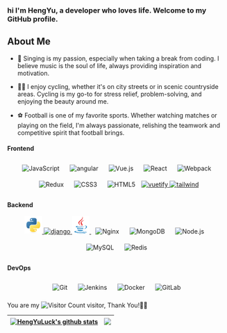 ### hi I'm HengYu, a developer who loves life. Welcome to my GitHub profile.

## About Me

- 🎤 Singing is my passion, especially when taking a break from coding. I believe music is the soul of life, always providing inspiration and motivation.

- 🚴‍♂️ I enjoy cycling, whether it's on city streets or in scenic countryside areas. Cycling is my go-to for stress relief, problem-solving, and enjoying the beauty around me.

- ⚽ Football is one of my favorite sports. Whether watching matches or playing on the field, I'm always passionate, relishing the teamwork and competitive spirit that football brings.

<!--
**yinyueyu1/yinyueyu1** is a ✨ _special_ ✨ repository because its `README.md` (this file) appears on your GitHub profile.

Here are some ideas to get you started:

- 🔭 I’m currently working on ...
- 🌱 I’m currently learning ...
- 👯 I’m looking to collaborate on ...
- 🤔 I’m looking for help with ...
- 💬 Ask me about ...
- 📫 How to reach me: ...
- 😄 Pronouns: ...
- ⚡ Fun fact: ...
-->

#### Frontend
<div align="center">
<img style="margin: 10px" src="https://profilinator.rishav.dev/skills-assets/javascript-original.svg" alt="JavaScript" height="50" />
<img style="margin: 10px" src="https://angular.io/assets/images/logos/angular/angular.svg" alt="angular" width="50" height="50"/> </a>
<img style="margin: 10px" src="https://profilinator.rishav.dev/skills-assets/vuejs-original-wordmark.svg" alt="Vue.js" height="50" />
<img style="margin: 10px" src="https://profilinator.rishav.dev/skills-assets/react-original-wordmark.svg" alt="React" height="50" />
<img style="margin: 10px" src="https://profilinator.rishav.dev/skills-assets/webpack-original.svg" alt="Webpack" height="50" />
<!-- <img style="margin: 10px" src="https://profilinator.rishav.dev/skills-assets/jquery.png" alt="jQuery" height="50" /> -->
<!-- <img style="margin: 10px" src="https://profilinator.rishav.dev/skills-assets/sass-original.svg" alt="Sass" height="50" /> -->
<!-- <img style="margin: 10px" src="https://profilinator.rishav.dev/skills-assets/powershell.png" alt="PowerShell" height="50" /> -->
<img style="margin: 10px" src="https://profilinator.rishav.dev/skills-assets/redux-original.svg" alt="Redux" height="50" />
<!-- <img style="margin: 10px" src="https://profilinator.rishav.dev/skills-assets/bootstrap-plain.svg" alt="Bootstrap" height="50" /> -->
<img style="margin: 10px" src="https://profilinator.rishav.dev/skills-assets/css3-original-wordmark.svg" alt="CSS3" height="50" />
<img style="margin: 10px" src="https://profilinator.rishav.dev/skills-assets/html5-original-wordmark.svg" alt="HTML5" height="50" />
<a href="https://vuetifyjs.com/en/" target="_blank" rel="noreferrer"> <img src="https://bestofjs.org/logos/vuetify.svg" alt="vuetify" width="40" height="40"/> </a> 
<a href="https://tailwindcss.com/" target="_blank" rel="noreferrer"> <img src="https://www.vectorlogo.zone/logos/tailwindcss/tailwindcss-icon.svg" alt="tailwind" width="40" height="40"/> </a> 
</div>

</td>
<td valign="top" width="33%">

#### Backend
<div align="center">
<!-- <img style="margin: 10px" src="https://profilinator.rishav.dev/skills-assets/go-original.svg" alt="Go" height="50" /> -->
<!-- <img style="margin: 10px" src="https://profilinator.rishav.dev/skills-assets/linux-original.svg" alt="Linux" height="50" /> -->
<a href="https://www.python.org" target="_blank" rel="noreferrer"> <img src="https://raw.githubusercontent.com/devicons/devicon/master/icons/python/python-original.svg" alt="python" width="40" height="40"/> </a>
<a href="https://www.djangoproject.com/" target="_blank" rel="noreferrer"> <img src="https://cdn.worldvectorlogo.com/logos/django.svg" alt="django" width="40" height="40"/> </a> 
<a href="https://www.java.com" target="_blank" rel="noreferrer"> <img src="https://raw.githubusercontent.com/devicons/devicon/master/icons/java/java-original.svg" alt="java" width="40" height="40"/> </a> 
<img style="margin: 10px" src="https://profilinator.rishav.dev/skills-assets/nginx-original.svg" alt="Nginx" height="50" />
<img style="margin: 10px" src="https://profilinator.rishav.dev/skills-assets/mongodb-original-wordmark.svg" alt="MongoDB" height="50" />
<img style="margin: 10px" src="https://profilinator.rishav.dev/skills-assets/nodejs-original-wordmark.svg" alt="Node.js" height="50" />
<!-- <img style="margin: 10px" src="https://profilinator.rishav.dev/skills-assets/postgresql-original-wordmark.svg" alt="PostgreSQL" height="50" /> -->
<img style="margin: 10px" src="https://profilinator.rishav.dev/skills-assets/mysql-original-wordmark.svg" alt="MySQL" height="50" />
<img style="margin: 10px" src="https://profilinator.rishav.dev/skills-assets/redis-original-wordmark.svg" alt="Redis" height="50" />
</div>

</td>
<td valign="top" width="33%">


#### DevOps
<div align="center">
<!-- <img style="margin: 10px" src="https://profilinator.rishav.dev/skills-assets/kubernetes-icon.svg" alt="Kubernetes" height="50" /> -->
<img style="margin: 10px" src="https://profilinator.rishav.dev/skills-assets/git-scm-icon.svg" alt="Git" height="50" />
<img style="margin: 10px" src="https://profilinator.rishav.dev/skills-assets/jenkins-icon.svg" alt="Jenkins" height="50" />
<img style="margin: 10px" src="https://profilinator.rishav.dev/skills-assets/docker-original-wordmark.svg" alt="Docker" height="50" />
<img style="margin: 10px" src="https://profilinator.rishav.dev/skills-assets/gitlab.svg" alt="GitLab" height="50" />
</div>

You are my ![Visitor Count](https://shields-io-visitor-counter.herokuapp.com/badge?page=HengYuLuck.HengYuLuck/HengYuLuck&style=for-the-badge&logo=appveyor) visitor, Thank You!🎉🎉

| <a href="https://github.com/HengYuLuck/HengYuLuck"><picture><source media="(prefers-color-scheme: dark)" srcset="https://bad-apple-github-readme.vercel.app/api?show_bg=1&username=HengYuLuck&show_icons=true&include_all_commits=true&theme=tokyonight&hide_border=true" /><img align="center" src="https://bad-apple-github-readme.vercel.app/api??show_bg=1&username=HengYuLuck&show_icons=true&include_all_commits=true&theme=buefy&hide_border=true" alt="HengYuLuck's github stats" /></pictulre></a> | <a href="https://github.com/HengYuLuck/HengYuLuck"><picture><source media="(prefers-color-scheme: dark)" srcset="https://github-readme-stats.vercel.app/api/top-langs/?username=HengYuLuck&theme=tokyonight&hide_border=true&layout=compact" /><img align="center" src="https://github-readme-stats.vercel.app/api/top-langs/?username=HengYuLuck&theme=buefy&hide_border=true&layout=compact" /></picture></a> |
| ------------- | ------------- |
